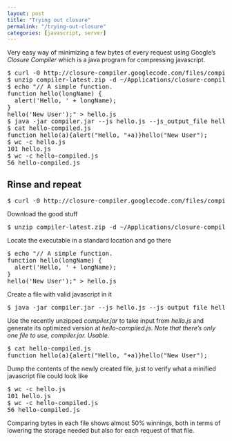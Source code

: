 ```yaml
---
layout: post
title: "Trying out closure"
permalink: "/trying-out-closure"
categories: [javascript, server]
---
```


Very easy way of minimizing a few bytes of every request using Google’s <em>Closure Compiler</em> which is a java program for compressing javascript.
<div class="CodeRay">
<div class="code">
<pre>$ curl -0 http://closure-compiler.googlecode.com/files/compiler-latest.zip
$ unzip compiler-latest.zip -d ~/Applications/closure-compiler ; cd ~/Applications/closure-compiler
$ echo "// A simple function.
function hello(longName) {
  alert('Hello, ' + longName);
}
hello('New User');" &gt; hello.js
$ java -jar compiler.jar --js hello.js --js_output_file hello-compiled.js
$ cat hello-compiled.js
function hello(a){alert("Hello, "+a)}hello("New User");
$ wc -c hello.js
101 hello.js
$ wc -c hello-compiled.js
56 hello-compiled.js</pre>
</div>
</div>
<h2>Rinse and repeat</h2>
<div class="CodeRay">
<div class="code">
<pre>$ curl -0 http://closure-compiler.googlecode.com/files/compiler-latest.zip</pre>
</div>
</div>
Download the good stuff
<div class="CodeRay">
<div class="code">
<pre>$ unzip compiler-latest.zip -d ~/Applications/closure-compiler ; cd ~/Applications/closure-compiler</pre>
</div>
</div>
Locate the executable in a standard location and go there
<div class="CodeRay">
<div class="code">
<pre>$ echo "// A simple function.
function hello(longName) {
  alert('Hello, ' + longName);
}
hello('New User');" &gt; hello.js</pre>
</div>
</div>
Create a file with valid javascript in it
<div class="CodeRay">
<div class="code">
<pre>$ java -jar compiler.jar --js hello.js --js_output_file hello-compiled.js</pre>
</div>
</div>
Use the recently unzipped <em>compiler.jar</em> to take input from <em>hello.js</em> and generate its optimized version at <em>hello-compiled.js</em>. <em>Note that there’s only one file to use, compiler.jar. Usable.</em>
<div class="CodeRay">
<div class="code">
<pre>$ cat hello-compiled.js
function hello(a){alert("Hello, "+a)}hello("New User");</pre>
</div>
</div>
Dump the contents of the newly created file, just to verify what a minified javascript file could look like
<div class="CodeRay">
<div class="code">
<pre>$ wc -c hello.js
101 hello.js
$ wc -c hello-compiled.js
56 hello-compiled.js</pre>
</div>
</div>
Comparing bytes in each file shows almost 50% winnings, both in terms of lowering the storage needed but also for each request of that file.
